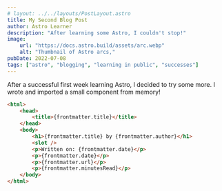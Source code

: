 ```yaml
---
# layout: ../../layouts/PostLayout.astro
title: My Second Blog Post
author: Astro Learner
description: "After learning some Astro, I couldn't stop!"
image: 
    url: "https://docs.astro.build/assets/arc.webp"
    alt: "Thumbnail of Astro arcs,"
pubDate: 2022-07-08
tags: ["astro", "blogging", "learning in public", "successes"]
---
```

After a successful first week learning Astro, I decided to try some more. I wrote and imported a small component from memory!

```html
<html>
    <head>
        <title>{frontmatter.title}</title>
    </head>
    <body>
        <h1>{frontmatter.title} by {frontmatter.author}</h1>
        <slot />
        <p>Written on: {frontmatter.date}</p>
        <p>{frontmatter.date}</p>
        <p>{frontmatter.url}</p>
        <p>{frontmatter.minutesRead}</p>
    </body>
</html>

```
